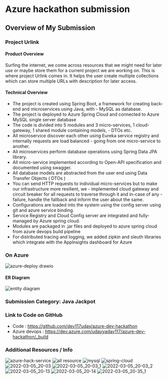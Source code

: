 # Azure hackathon submission

## Overview of My Submission

### Project Urlink

#### Product Overview

Surfing the internet, we come across resources that we might need for later use or maybe store them for a current project we are working on. This is where project Urlink comes in. It helps the user create multiple collections which can store multiple URLs with description for later access.

#### Technical Overview
- The project is created using Spring Boot, a framework for creating back-end and microservices using Java, with - MySQL as database.
- The project is deployed to Azure Spring Cloud and connected to Azure MySQL single server database
- The code is divided into 5 modules and 3 micro-services, 1 cloud-gateway, 1 shared module containing models, - DTOs etc.
- All microservice discover each other using Eureka service registry and internally requests are load balanced - going from one micro-service to another.
- All microservices perform database operations using Spring Data JPA library.
- All micro-service implemented according to Open-API specification and documented using swagger.
- All database models are abstracted from the user end using Data Transfer Objects ( DTOs )
- You can send HTTP requests to individual micro-services but to make our infrastructure more resilient, we - implemented cloud gateway and circuit breaker for all requests to traverse through it and in-case of any - failure, handle the fallback and inform the user about the same.
- Configurations are loaded into the system using the config server using git and azure service binding.
- Service Registry and Cloud Config server are integrated and fully-managed by Azure spring cloud.
- Modules are packaged in .jar files and deployed to azure spring cloud from azure devops build pipeline
- For distributed tracing and logging, we added zipkin and sleuth libraries which integrate with the AppInsights dashboard for Azure

### On Azure

![azure-deploy drawio](https://user-images.githubusercontent.com/49728410/156921191-1a376187-3a0f-4f35-afb6-a8094712d647.png)

#### ER Diagram

![entity diagram](https://user-images.githubusercontent.com/49728410/156921205-3950a762-b26b-4496-b4b6-75d7cfb68490.png)

### Submission Category: Java Jackpot
### Link to Code on GitHub

- Code : https://github.com/dev117uday/azure-dev-hackathon
- Azure devops : https://dev.azure.com/udayyadav117/azure-dev-hackathon/_build

### Additional Resources / Info

![azure-hack-service](https://user-images.githubusercontent.com/49728410/156921218-2bfdd235-690e-43bb-a3ed-7457a646ee05.png)
![all resource](https://user-images.githubusercontent.com/49728410/156921225-84c47413-7125-42c2-936d-421c6fb4aeda.png)
![mysql](https://user-images.githubusercontent.com/49728410/156921228-73ce7818-75d5-447f-b3cc-34d28d647571.png)
![spring-cloud](https://user-images.githubusercontent.com/49728410/156921230-bb06adf2-802a-4bf2-a197-1e3bbdd22f46.png)
![2022-03-05_20-03](https://user-images.githubusercontent.com/49728410/156921254-9cde4c9d-9bed-4217-9cea-28c9de256c16.png)
![2022-03-05_20-03_1](https://user-images.githubusercontent.com/49728410/156921256-63296a01-933b-4365-9aa5-52b6b8f6c32a.png)
![2022-03-05_20-03_2](https://user-images.githubusercontent.com/49728410/156921257-58393c36-4535-4087-8381-72b226fa0456.png)
![2022-03-05_20-13](https://user-images.githubusercontent.com/49728410/156921258-ee9f01a2-a145-4979-8a36-4a35a5cf8fab.png)
![2022-03-05_20-14](https://user-images.githubusercontent.com/49728410/156921260-1f329238-533c-4190-b3b6-0b61d5806a7f.png)
![2022-03-05_20-35_1](https://user-images.githubusercontent.com/49728410/156921262-72c77862-c4eb-439b-802e-9c5da3496d81.png)

